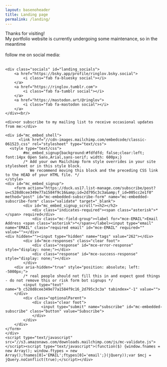 ```yaml
---
layout: basenoheader
title: Landing page
permalink: /landing/
---
```

<div id="landing">
	<div>Thanks for visiting!<br/>My portfolio website is currently undergoing some maintenance, so in the meantime
	<br/><br/>
	follow me on social media:</div><br/>

	<div class="socials" id="landing_socials">
		<a href="https://bsky.app/profile/ringlov.bsky.social">
			<i class="fab fa-bluesky social"></i>
		</a>
		<a href="https://ringlov.tumblr.com">
			<i class="fab fa-tumblr social"></i>
		</a>
		<a href="https://mastodon.art/@ringlov">
			<i class="fab fa-mastodon social"></i>
		</a>
	</div><br/>

	<div>or subscribe to my mailing list to receive occasional updates from me:</div>

	<div id="mc_embed_shell">
	      <link href="//cdn-images.mailchimp.com/embedcode/classic-061523.css" rel="stylesheet" type="text/css">
	  <style type="text/css">
	        #mc_embed_signup{background:#fdfdfd; false;clear:left; font:14px Open Sans,Arial,sans-serif; width: 600px;}
	        /* Add your own Mailchimp form style overrides in your site stylesheet or in this style block.
	           We recommend moving this block and the preceding CSS link to the HEAD of your HTML file. */
	</style>
	<div id="mc_embed_signup">
	    <form action="https://duck.us17.list-manage.com/subscribe/post?u=c528d8cee349e77a1584f9c16&amp;id=2d795c3c3a&amp;f_id=005cc2e1f0" method="post" id="mc-embedded-subscribe-form" name="mc-embedded-subscribe-form" class="validate" target="_blank">
	        <div id="mc_embed_signup_scroll"><h2></h2>
	            <div class="indicates-required"><span class="asterisk">*</span> required</div>
	            <div class="mc-field-group"><label for="mce-EMAIL">Email Address <span class="asterisk">*</span></label><input type="email" name="EMAIL" class="required email" id="mce-EMAIL" required="" value=""></div>
	<div hidden=""><input type="hidden" name="tags" value="262"></div>
	        <div id="mce-responses" class="clear foot">
	            <div class="response" id="mce-error-response" style="display: none;"></div>
	            <div class="response" id="mce-success-response" style="display: none;"></div>
	        </div>
	    <div aria-hidden="true" style="position: absolute; left: -5000px;">
	        /* real people should not fill this in and expect good things - do not remove this or risk form bot signups */
	        <input type="text" name="b_c528d8cee349e77a1584f9c16_2d795c3c3a" tabindex="-1" value="">
	    </div>
	        <div class="optionalParent">
	            <div class="clear foot">
	                <input type="submit" name="subscribe" id="mc-embedded-subscribe" class="button" value="Subscribe">
	            </div>
	        </div>
	    </div>
	</form>
	</div>
	<script type="text/javascript" src="//s3.amazonaws.com/downloads.mailchimp.com/js/mc-validate.js"></script><script type="text/javascript">(function($) {window.fnames = new Array(); window.ftypes = new Array();fnames[0]='EMAIL';ftypes[0]='email';}(jQuery));var $mcj = jQuery.noConflict(true);</script></div>
</div>